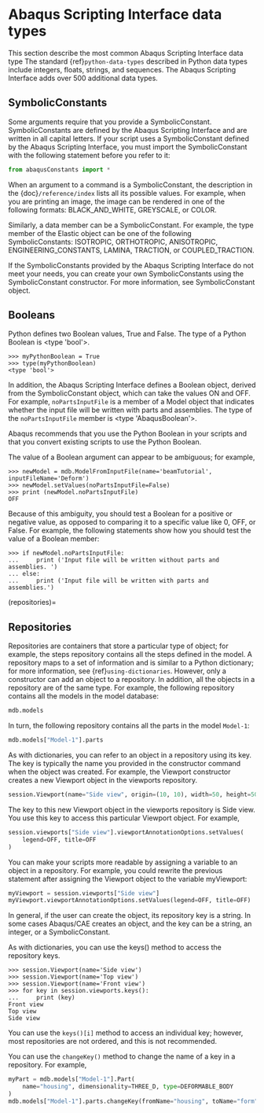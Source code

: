 # Abaqus Scripting Interface data types

This section describe the most common Abaqus Scripting Interface data type The standard {ref}`python-data-types` described in Python data types include integers, floats, strings, and sequences. The Abaqus Scripting Interface adds over 500 additional data types.

## SymbolicConstants

Some arguments require that you provide a SymbolicConstant. SymbolicConstants are defined by the Abaqus Scripting Interface and are written in all capital letters. If your script uses a SymbolicConstant defined by the Abaqus Scripting Interface, you must import the SymbolicConstant with the following statement before you refer to it:

```python
from abaqusConstants import *
```

When an argument to a command is a SymbolicConstant, the description in the {doc}`/reference/index` lists all its possible values. For example, when you are printing an image, the image can be rendered in one of the following formats: BLACK_AND_WHITE, GREYSCALE, or COLOR.

Similarly, a data member can be a SymbolicConstant. For example, the type member of the Elastic object can be one of the following SymbolicConstants: ISOTROPIC, ORTHOTROPIC, ANISOTROPIC, ENGINEERING_CONSTANTS, LAMINA, TRACTION, or COUPLED_TRACTION.

If the SymbolicConstants provided by the Abaqus Scripting Interface do not meet your needs, you can create your own SymbolicConstants using the SymbolicConstant constructor. For more information, see SymbolicConstant object.

## Booleans

Python defines two Boolean values, True and False. The type of a Python Boolean is \<type 'bool'>.

```pycon
>>> myPythonBoolean = True
>>> type(myPythonBoolean)
<type 'bool'>
```

In addition, the Abaqus Scripting Interface defines a Boolean object, derived from the SymbolicConstant object, which can take the values ON and OFF. For example, `noPartsInputFile` is a member of a Model object that indicates whether the input file will be written with parts and assemblies. The type of the `noPartsInputFile` member is \<type 'AbaqusBoolean'>.

Abaqus recommends that you use the Python Boolean in your scripts and that you convert existing scripts to use the Python Boolean.

The value of a Boolean argument can appear to be ambiguous; for example,

```pycon
>>> newModel = mdb.ModelFromInputFile(name='beamTutorial', inputFileName='Deform')
>>> newModel.setValues(noPartsInputFile=False)
>>> print (newModel.noPartsInputFile)
OFF
```

Because of this ambiguity, you should test a Boolean for a positive or negative value, as opposed to comparing it to a specific value like 0, OFF, or False. For example, the following statements show how you should test the value of a Boolean member:

```pycon
>>> if newModel.noPartsInputFile:
...     print ('Input file will be written without parts and assemblies. ')
... else:
...     print ('Input file will be written with parts and assemblies.')
```

(repositories)=

## Repositories

Repositories are containers that store a particular type of object; for example, the steps repository contains all the steps defined in the model. A repository maps to a set of information and is similar to a Python dictionary; for more information, see {ref}`using-dictionaries`. However, only a constructor can add an object to a repository. In addition, all the objects in a repository are of the same type. For example, the following repository contains all the models in the model database:

```python
mdb.models
```

In turn, the following repository contains all the parts in the model `Model-1`:

```python
mdb.models["Model-1"].parts
```

As with dictionaries, you can refer to an object in a repository using its key. The key is typically the name you provided in the constructor command when the object was created. For example, the Viewport constructor creates a new Viewport object in the viewports repository.

```python
session.Viewport(name="Side view", origin=(10, 10), width=50, height=50)
```

The key to this new Viewport object in the viewports repository is Side view. You use this key to access this particular Viewport object. For example,

```python
session.viewports["Side view"].viewportAnnotationOptions.setValues(
    legend=OFF, title=OFF
)
```

You can make your scripts more readable by assigning a variable to an object in a repository. For example, you could rewrite the previous statement after assigning the Viewport object to the variable myViewport:

```python
myViewport = session.viewports["Side view"]
myViewport.viewportAnnotationOptions.setValues(legend=OFF, title=OFF)
```

In general, if the user can create the object, its repository key is a string. In some cases Abaqus/CAE creates an object, and the key can be a string, an integer, or a SymbolicConstant.

As with dictionaries, you can use the keys() method to access the repository keys.

```pycon
>>> session.Viewport(name='Side view')
>>> session.Viewport(name='Top view')
>>> session.Viewport(name='Front view')
>>> for key in session.viewports.keys():
...     print (key)
Front view
Top view
Side view
```

You can use the `keys()[i]` method to access an individual key; however, most repositories are not ordered, and this is not recommended.

You can use the `changeKey()` method to change the name of a key in a repository. For example,

```python
myPart = mdb.models["Model-1"].Part(
    name="housing", dimensionality=THREE_D, type=DEFORMABLE_BODY
)
mdb.models["Model-1"].parts.changeKey(fromName="housing", toName="form")
```
